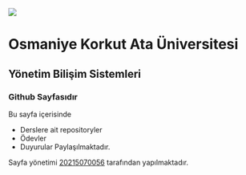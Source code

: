 ![](<img src="Resource/Images/osmaniye-korkut-ata-universitesi.png">)

# Osmaniye Korkut Ata Üniversitesi
## Yönetim Bilişim Sistemleri
### Github Sayfasıdır 

Bu sayfa içerisinde 
* Derslere ait repositoryler 
* Ödevler 
* Duyurular 
Paylaşılmaktadır.

Sayfa yönetimi [20215070056](20215070056.github.io) tarafından yapılmaktadır.
